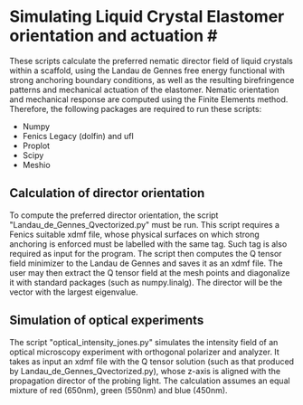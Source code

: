 # Simulating Liquid Crystal Elastomer orientation and actuation #
These scripts calculate the preferred nematic director field of liquid crystals within a scaffold, using the Landau de Gennes free energy functional with strong anchoring boundary conditions, as well as the resulting birefringence patterns and mechanical actuation of the elastomer. Nematic orientation and mechanical response are computed using the Finite Elements method. Therefore, the following packages are required to run these scripts:

- Numpy
- Fenics Legacy (dolfin) and ufl
- Proplot
- Scipy
- Meshio

## Calculation of director orientation ##

To compute the preferred director orientation, the script "Landau_de_Gennes_Qvectorized.py" must be run. This script requires a Fenics suitable xdmf file, whose physical surfaces on which strong anchoring is enforced must be labelled with the same tag. Such tag is also required as input for the program. The script then computes the Q tensor field minimizer to the Landau de Gennes and saves it as an xdmf file.  The user may then extract the Q tensor field at the mesh points and diagonalize it with standard packages (such as numpy.linalg). The director will be the vector with the largest eigenvalue.

## Simulation of optical experiments ##

The script "optical_intensity_jones.py" simulates the intensity field of an optical microscopy experiment with orthogonal polarizer and analyzer. It takes as input an xdmf file with the Q tensor solution (such as that produced by Landau_de_Gennes_Qvectorized.py), whose z-axis is aligned with the propagation director of the probing light. The calculation assumes an equal mixture of red (650nm), green (550nm) and blue (450nm). 
